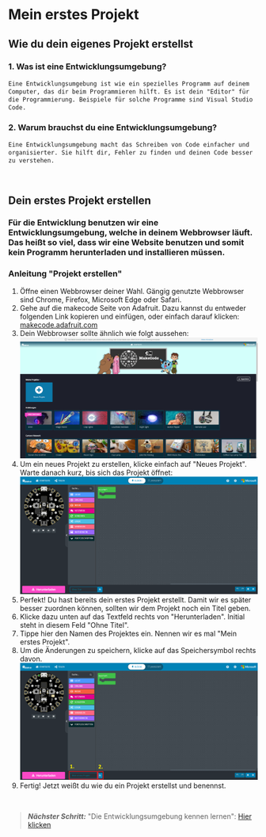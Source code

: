 # Mein erstes Projekt

## Wie du dein eigenes Projekt erstellst

### 1. Was ist eine Entwicklungsumgebung?

    Eine Entwicklungsumgebung ist wie ein spezielles Programm auf deinem Computer, das dir beim Programmieren hilft. Es ist dein "Editor" für die Programmierung. Beispiele für solche Programme sind Visual Studio Code.

### 2. Warum brauchst du eine Entwicklungsumgebung?

    Eine Entwicklungsumgebung macht das Schreiben von Code einfacher und organisierter. Sie hilft dir, Fehler zu finden und deinen Code besser zu verstehen.

</br>

## Dein erstes Projekt erstellen

### Für die Entwicklung benutzen wir eine Entwicklungsumgebung, welche in deinem Webbrowser läuft. Das heißt so viel, dass wir eine Website benutzen und somit kein Programm herunterladen und installieren müssen.

### Anleitung "Projekt erstellen"

1. Öffne einen Webbrowser deiner Wahl. Gängig genutzte Webbrowser sind Chrome, Firefox, Microsoft Edge oder Safari.
2. Gehe auf die makecode Seite von Adafruit. Dazu kannst du entweder folgenden Link kopieren und einfügen, oder einfach darauf klicken: [makecode.adafruit.com](https://makecode.adafruit.com/#)
3. Dein Webbrowser sollte ähnlich wie folgt aussehen:
![Projekt_Übersicht](./images/01%20Mein%20erstes%20Projekt/makecode_project_overview.png)
4. Um ein neues Projekt zu erstellen, klicke einfach auf "Neues Projekt". Warte danach kurz, bis sich das Projekt öffnet:
![Leeres_Projekt](./images/01%20Mein%20erstes%20Projekt/makecode_project_empty.png)
5. Perfekt! Du hast bereits dein erstes Projekt erstellt. Damit wir es später besser zuordnen können, sollten wir dem Projekt noch ein Titel geben.
6. Klicke dazu unten auf das Textfeld rechts von "Herunterladen". Initial steht in diesem Feld "Ohne Titel".
7. Tippe hier den Namen des Projektes ein. Nennen wir es mal "Mein erstes Projekt".
8. Um die Änderungen zu speichern, klicke auf das Speichersymbol rechts davon.
![Projektnamen_ändern](./images/01%20Mein%20erstes%20Projekt/makecode_project_new_name.png)
9. Fertig! Jetzt weißt du wie du ein Projekt erstellst und benennst.

</br>

> **_Nächster Schritt:_** "Die Entwicklungsumgebung kennen lernen": [Hier klicken](./02%20Die%20Entwicklungsumgebung%20kennen%20lernen.pdf)
